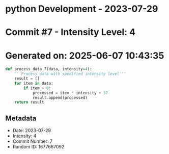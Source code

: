 ﻿# python Development - 2023-07-29
# Commit #7 - Intensity Level: 4
# Generated on: 2025-06-07 10:43:35
```python
def process_data_7(data, intensity=4):
    '''Process data with specified intensity level'''
    result = []
    for item in data:
        if item > 0:
            processed = item * intensity + 37
            result.append(processed)
    return result
```
## Metadata
- Date: 2023-07-29
- Intensity: 4
- Commit Number: 7
- Random ID: 1677667092
